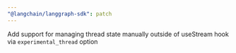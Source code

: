 ```yaml
---
"@langchain/langgraph-sdk": patch
---
```


Add support for managing thread state manually outside of useStream hook via `experimental_thread` option
